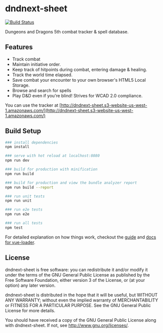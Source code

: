 # dndnext-sheet

[![Build Status](https://travis-ci.org/sesopenko/dndnext-sheet.svg?branch=master)](https://travis-ci.org/sesopenko/dndnext-sheet)

Dungeons and Dragons 5th combat tracker & spell database.

## Features

* Track combat
* Maintain initiative order.
* Keep track of hitpoints during combat, entering damage & healing.
* Track the world time elapsed.
* Save combat your encounter to your own browser's HTML5 Local Storage.
* Browse and search for spells
* Play D&D even if you're blind!  Strives for WCAD 2.0 compliance.

You can use the tracker at [http://dndnext-sheet.s3-website-us-west-1.amazonaws.com/](http://dndnext-sheet.s3-website-us-west-1.amazonaws.com/)


## Build Setup

``` bash
### install dependencies
npm install

### serve with hot reload at localhost:8080
npm run dev

### build for production with minification
npm run build

### build for production and view the bundle analyzer report
npm run build --report

### run unit tests
npm run unit

### run e2e tests
npm run e2e

### run all tests
npm test
```

For detailed explanation on how things work, checkout the [guide](http://vuejs-templates.github.io/webpack/) and [docs for vue-loader](http://vuejs.github.io/vue-loader).

## License

dndnext-sheet is free software: you can redistribute it and/or modify
it under the terms of the GNU General Public License as published by
the Free Software Foundation, either version 3 of the License, or
(at your option) any later version.
              
dndnext-sheet is distributed in the hope that it will be useful,
but WITHOUT ANY WARRANTY; without even the implied warranty of
MERCHANTABILITY or FITNESS FOR A PARTICULAR PURPOSE.  See the
GNU General Public License for more details.
              
You should have received a copy of the GNU General Public License
along with dndnext-sheet.  If not, see <http://www.gnu.org/licenses/>.

